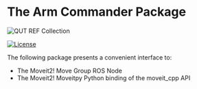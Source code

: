 <!-- Created with QCR's code template tool: https://github.com/qcr/code_templates -->

# The Arm Commander Package
![QUT REF Collection](https://badgen.net/#badge/collections/QUT%20REF-RAS?icon=github)

[![License](https://img.shields.io/github/license/REF-RAS/arm_commander)](./BSD.txt)

The following package presents a convenient interface to:
- The Moveit2! Move Group ROS Node
- The Moveit2! Moveitpy Python binding of the moveit_cpp API

